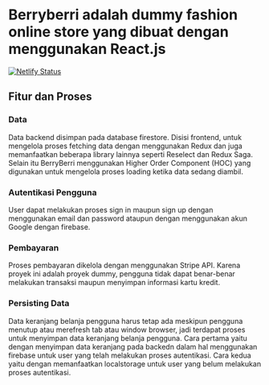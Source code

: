# Berryberri adalah dummy fashion online store yang dibuat dengan menggunakan React.js

[![Netlify Status](https://api.netlify.com/api/v1/badges/f0015863-2aeb-4548-aebd-2b12c5a14243/deploy-status)](https://app.netlify.com/sites/berryberri/deploys)

## Fitur dan Proses

### Data
Data backend disimpan pada database firestore. Disisi frontend, untuk mengelola proses fetching data dengan menggunakan Redux dan juga memanfaatkan beberapa library lainnya seperti Reselect dan Redux Saga. Selain itu BerryBerri menggunakan Higher Order Component (HOC) yang digunakan untuk mengelola proses loading ketika data sedang diambil.


### Autentikasi Pengguna
User dapat melakukan proses sign in maupun sign up dengan menggunakan email dan password ataupun dengan menggunakan akun Google dengan firebase.


### Pembayaran
Proses pembayaran dikelola dengan menggunakan Stripe API. Karena proyek ini adalah proyek dummy, pengguna tidak dapat benar-benar melakukan transaksi maupun menyimpan informasi kartu kredit.


### Persisting Data
Data keranjang belanja pengguna harus tetap ada meskipun pengguna menutup atau merefresh tab atau window browser, jadi terdapat proses untuk menyimpan data keranjang belanja pengguna. Cara pertama yaitu dengan menyimpan data keranjang pada backedn dalam hal menggunakan firebase untuk user yang telah melakukan proses autentikasi. Cara kedua yaitu dengan memanfaatkan localstorage untuk user yang belum melakukan proses autentikasi.




